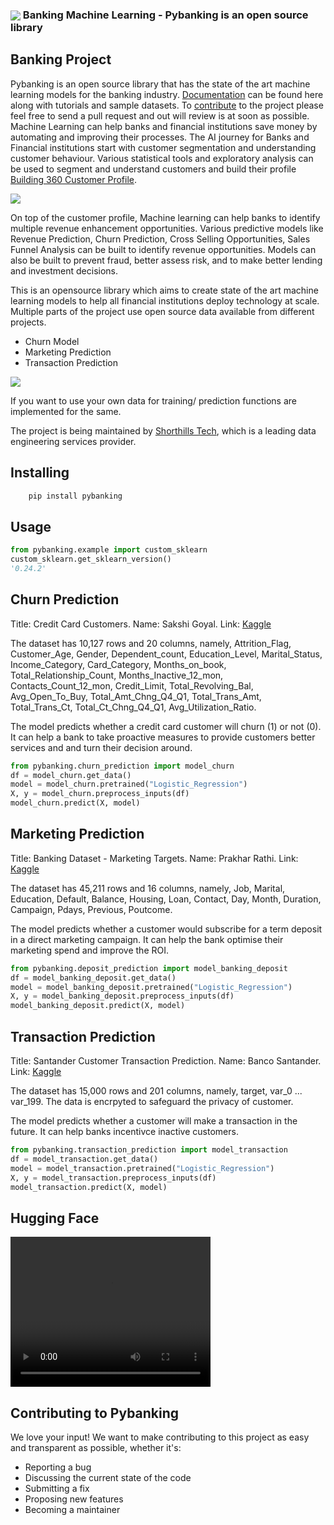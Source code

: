 <h3><img align="center" src="https://github.com/shorthillstech/Pybanking/blob/main/logo.png"> Banking Machine Learning - Pybanking is an open source library </h3>

## Banking Project
Pybanking is an open source library that has the state of the art machine learning models for the banking industry. [Documentation](https://pybanking.gitbook.io/pybanking-shorthillstech/) can be found here along with tutorials and sample datasets. To [contribute](https://github.com/shorthillstech/Pybanking/) to the project please feel free to send a pull request and out will review is at soon as possible. Machine Learning can help banks and financial institutions save money by automating and improving their processes. 
The AI journey for Banks and Financial institutions start with customer segmentation and understanding customer behaviour. Various statistical tools and exploratory analysis can be used to segment and understand customers and build their profile [Building 360 Customer Profile](https://towardsdatascience.com/enabling-data-ai-in-retail-banking-part-1-customer-analytics-journey-54a7ce7d2a81).

<img align="center" src="https://github.com/shorthillstech/Pybanking/blob/main/images/cust360.png">

On top of the customer profile, Machine learning can help banks to identify multiple revenue enhancement opportunities. Various predictive models like Revenue Prediction, Churn Prediction, Cross Selling Opportunities, Sales Funnel Analysis can be built to identify revenue opportunities. Models can also be built to prevent fraud, better assess risk, and to make better lending and investment decisions.

This is an opensource library which aims to create state of the art machine learning models to help all financial institutions deploy technology at scale. Multiple parts of the project use open source data available from different projects.

- Churn Model
- Marketing Prediction
- Transaction Prediction

<img align="center" src="https://github.com/shorthillstech/Pybanking/blob/main/images/model.png">

If you want to use your own data for training/ prediction functions are implemented for the same.

The project is being maintained by [Shorthills Tech](https://www.shorthillstech.com/about), which is a leading data engineering services provider.

## Installing

```bash
    pip install pybanking
```

## Usage

```python
from pybanking.example import custom_sklearn
custom_sklearn.get_sklearn_version()
'0.24.2'
```

## Churn Prediction

Title: Credit Card Customers. Name: Sakshi Goyal. Link: [Kaggle](https://www.kaggle.com/datasets/sakshigoyal7/credit-card-customers?datasetId=982921&sortBy=voteCount)

The dataset has 10,127 rows and 20 columns, namely, Attrition_Flag, Customer_Age, Gender, Dependent_count, Education_Level, Marital_Status, Income_Category, Card_Category, Months_on_book, Total_Relationship_Count, Months_Inactive_12_mon, Contacts_Count_12_mon, Credit_Limit, Total_Revolving_Bal, Avg_Open_To_Buy, Total_Amt_Chng_Q4_Q1, Total_Trans_Amt, Total_Trans_Ct, Total_Ct_Chng_Q4_Q1, Avg_Utilization_Ratio.

The model predicts whether a credit card customer will churn (1) or not (0). It can help a bank to take proactive measures to provide customers better services and and turn their decision around.

```python
from pybanking.churn_prediction import model_churn
df = model_churn.get_data()
model = model_churn.pretrained("Logistic_Regression")
X, y = model_churn.preprocess_inputs(df)
model_churn.predict(X, model)
```   

## Marketing Prediction

Title: Banking Dataset - Marketing Targets. Name: Prakhar Rathi. Link: [Kaggle](https://www.kaggle.com/datasets/prakharrathi25/banking-dataset-marketing-targets)

The dataset has 45,211 rows and 16 columns, namely, Job, Marital, Education, Default, Balance, Housing, Loan, Contact, Day, Month, Duration, Campaign, Pdays, Previous, Poutcome.

The model predicts whether a customer would subscribe for a term deposit in a direct marketing campaign. It can help the bank optimise their marketing spend and improve the ROI.

```python
from pybanking.deposit_prediction import model_banking_deposit
df = model_banking_deposit.get_data()
model = model_banking_deposit.pretrained("Logistic_Regression")
X, y = model_banking_deposit.preprocess_inputs(df)
model_banking_deposit.predict(X, model)
```
    
## Transaction Prediction

Title: Santander Customer Transaction Prediction. Name: Banco Santander. Link: [Kaggle](https://www.kaggle.com/competitions/santander-customer-transaction-prediction/overview)

The dataset has 15,000 rows and 201 columns, namely, target, var_0 ... var_199. The data is encrpyted to safeguard the privacy of customer.

The model predicts whether a customer will make a transaction in the future. It can help banks incentivce inactive customers.

```python
from pybanking.transaction_prediction import model_transaction
df = model_transaction.get_data()
model = model_transaction.pretrained("Logistic_Regression")
X, y = model_transaction.preprocess_inputs(df)
model_transaction.predict(X, model)
```

## Hugging Face

<video width="320" height="240" controls>
  <source src="https://github.com/shorthillstech/Pybanking/blob/main/images/Pybanking_Churn.mov" type="video/mp4">
</video>

## Contributing to Pybanking

We love your input! We want to make contributing to this project as easy and transparent as possible, whether it's:

- Reporting a bug
- Discussing the current state of the code
- Submitting a fix
- Proposing new features
- Becoming a maintainer
